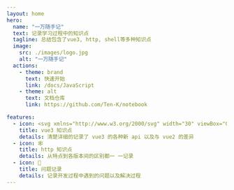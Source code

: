 ```yaml
---
layout: home
hero:
  name: "一万随手记"
  text: 记录学习过程中的知识点
  tagline: 总结包含了vue3, http, shell等多种知识点
  image:
    src: ./images/logo.jpg
    alt: "一万随手记"
  actions:
    - theme: brand
      text: 快速开始
      link: /docs/JavaScript
    - theme: alt
      text: 文档仓库
      link: https://github.com/Ten-K/notebook

features:
  - icon: <svg xmlns="http://www.w3.org/2000/svg" width="30" viewBox="0 0 256 220.8"><path fill="#41B883" d="M204.8 0H256L128 220.8 0 0h97.92L128 51.2 157.44 0h47.36Z"/><path fill="#41B883" d="m0 0 128 220.8L256 0h-51.2L128 132.48 50.56 0H0Z"/><path fill="#35495E" d="M50.56 0 128 133.12 204.8 0h-47.36L128 51.2 97.92 0H50.56Z"/></svg>
    title: vue3 知识点
    details: 清楚详细的记录了 vue3 的各种新 api 以及与 vue2 的差异
  - icon: 🕸️
    title: http 知识点
    details: 从特点到各版本间的区别都一 一记录
  - icon: 🚧
    title: 问题记录
    details: 记录开发过程中遇到的问题以及解决过程
---
```


<Home />

<script setup>
/**
 * 这里路径 @theme 可以直接指向 .vitepress/theme 目录
 */
// import Home from '@theme/Home.vue'
</script>
